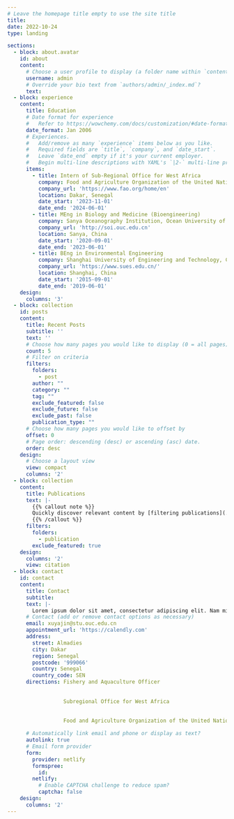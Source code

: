 ```yaml
---
# Leave the homepage title empty to use the site title
title:
date: 2022-10-24
type: landing

sections:
  - block: about.avatar
    id: about
    content:
      # Choose a user profile to display (a folder name within `content/authors/`)
      username: admin
      # Override your bio text from `authors/admin/_index.md`?
      text:
  - block: experience
    content:
      title: Education
      # Date format for experience
      #   Refer to https://wowchemy.com/docs/customization/#date-format
      date_format: Jan 2006
      # Experiences.
      #   Add/remove as many `experience` items below as you like.
      #   Required fields are `title`, `company`, and `date_start`.
      #   Leave `date_end` empty if it's your current employer.
      #   Begin multi-line descriptions with YAML's `|2-` multi-line prefix.
      items:
        - title: Intern of Sub-Regional Office for West Africa
          company: Food and Agriculture Organization of the United Nations
          company_url: 'https://www.fao.org/home/en'
          location: Dakar, Senegal
          date_start: '2023-11-01'
          date_end: '2024-06-01'
        - title: MEng in Biology and Medicine (Bioengineering)
          company: Sanya Oceanography Institution, Ocean University of China
          company_url: 'http://soi.ouc.edu.cn'
          location: Sanya, China
          date_start: '2020-09-01'
          date_end: '2023-06-01'
        - title: BEng in Environmental Engineering
          company: Shanghai University of Engineering and Technology, College of Chemistry and Chemical Engineering
          company_url: 'https://www.sues.edu.cn/'
          location: Shanghai, China
          date_start: '2015-09-01'
          date_end: '2019-06-01'
    design:
      columns: '3'
  - block: collection
    id: posts
    content:
      title: Recent Posts
      subtitle: ''
      text: ''
      # Choose how many pages you would like to display (0 = all pages)
      count: 5
      # Filter on criteria
      filters:
        folders:
          - post
        author: ""
        category: ""
        tag: ""
        exclude_featured: false
        exclude_future: false
        exclude_past: false
        publication_type: ""
      # Choose how many pages you would like to offset by
      offset: 0
      # Page order: descending (desc) or ascending (asc) date.
      order: desc
    design:
      # Choose a layout view
      view: compact
      columns: '2'
  - block: collection
    content:
      title: Publications
      text: |-
        {{% callout note %}}
        Quickly discover relevant content by [filtering publications](./publication/).
        {{% /callout %}}
      filters:
        folders:
          - publication
        exclude_featured: true
    design:
      columns: '2'
      view: citation
  - block: contact
    id: contact
    content:
      title: Contact
      subtitle:
      text: |-
        Lorem ipsum dolor sit amet, consectetur adipiscing elit. Nam mi diam, venenatis ut magna et, vehicula efficitur enim.
      # Contact (add or remove contact options as necessary)
      email: xuyajin@stu.ouc.edu.cn
      appointment_url: 'https://calendly.com'
      address:
        street: Almadies
        city: Dakar
        region: Senegal
        postcode: '999066'
        country: Senegal
        country_code: SEN
      directions: Fishery and Aquaculture Officer
    
    
                  Subregional Office for West Africa
    

                  Food and Agriculture Organization of the United Nations (FAO)
    
      # Automatically link email and phone or display as text?
      autolink: true
      # Email form provider
      form:
        provider: netlify
        formspree:
          id:
        netlify:
          # Enable CAPTCHA challenge to reduce spam?
          captcha: false
    design:
      columns: '2'
---
```

